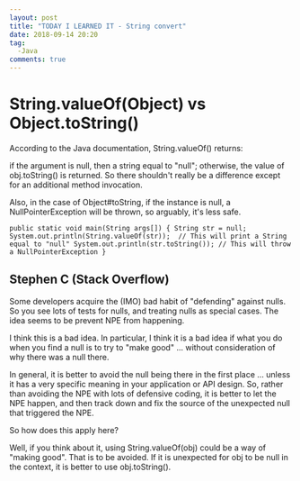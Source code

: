 ```yaml
---
layout: post
title: "TODAY I LEARNED IT - String convert"
date: 2018-09-14 20:20
tag:
  -Java
comments: true
---
```


# String.valueOf(Object) vs Object.toString()

According to the Java documentation, String.valueOf() returns:

if the argument is null, then a string equal to "null"; otherwise, the value of obj.toString() is returned.
So there shouldn't really be a difference except for an additional method invocation.

Also, in the case of Object#toString, if the instance is null, a NullPointerException will be thrown, so arguably, it's less safe.

`
public static void main(String args[]) {
    String str = null;
    System.out.println(String.valueOf(str));  // This will print a String equal to "null"
    System.out.println(str.toString()); // This will throw a NullPointerException
}
`

## Stephen C (Stack Overflow)

Some developers acquire the (IMO) bad habit of "defending" against nulls. So you see lots of tests for nulls, and treating nulls as special cases. The idea seems to be prevent NPE from happening.

I think this is a bad idea. In particular, I think it is a bad idea if what you do when you find a null is to try to "make good" ... without consideration of why there was a null there.

In general, it is better to avoid the null being there in the first place ... unless it has a very specific meaning in your application or API design. So, rather than avoiding the NPE with lots of defensive coding, it is better to let the NPE happen, and then track down and fix the source of the unexpected null that triggered the NPE.

So how does this apply here?

Well, if you think about it, using String.valueOf(obj) could be a way of "making good". That is to be avoided. If it is unexpected for obj to be null in the context, it is better to use obj.toString().
